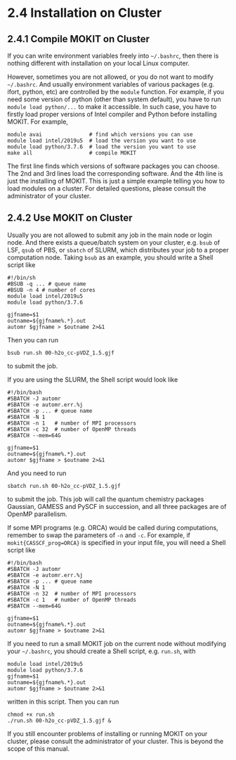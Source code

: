 # 2.4 Installation on Cluster

## 2.4.1 Compile MOKIT on Cluster
If you can write environment variables freely into `~/.bashrc`, then there is nothing different with installation on your local Linux computer.

However, sometimes you are not allowed, or you do not want to modify `~/.bashrc`. And usually environment variables of various packages (e.g. ifort, python, etc) are controlled by the `module` function. For example, if you need some version of python (other than system default), you have to run `module load python/...` to make it accessible. In such case, you have to firstly load proper versions of Intel compiler and Python before installing MOKIT. For example,

```
module avai               # find which versions you can use
module load intel/2019u5  # load the version you want to use
module load python/3.7.6  # load the version you want to use
make all                  # compile MOKIT
```

The first line finds which versions of software packages you can choose. The 2nd and 3rd lines load the corresponding software. And the 4th line is just the installing of MOKIT. This is just a simple example telling you how to load modules on a cluster. For detailed questions, please consult the administrator of your cluster.

## 2.4.2 Use MOKIT on Cluster
Usually you are not allowed to submit any job in the main node or login node. And there exists a queue/batch system on your cluster, e.g. `bsub` of LSF, `qsub` of PBS, or `sbatch` of SLURM, which distributes your job to a proper computation node. Taking `bsub` as an example, you should write a Shell script like
```
#!/bin/sh
#BSUB -q ... # queue name
#BSUB -n 4 # number of cores
module load intel/2019u5
module load python/3.7.6

gjfname=$1
outname=${gjfname%.*}.out
automr $gjfname > $outname 2>&1
```
Then you can run
```
bsub run.sh 00-h2o_cc-pVDZ_1.5.gjf
```
to submit the job.

If you are using the SLURM, the Shell script would look like
```
#!/bin/bash
#SBATCH -J automr
#SBATCH -e automr.err.%j
#SBATCH -p ... # queue name
#SBATCH -N 1
#SBATCH -n 1   # number of MPI processors
#SBATCH -c 32  # number of OpenMP threads
#SBATCH --mem=64G

gjfname=$1
outname=${gjfname%.*}.out
automr $gjfname > $outname 2>&1
```
And you need to run
```
sbatch run.sh 00-h2o_cc-pVDZ_1.5.gjf
```
to submit the job. This job will call the quantum chemistry packages Gaussian, GAMESS and PySCF in succession, and all three packages are of OpenMP parallelism.

If some MPI programs (e.g. ORCA) would be called during computations, remember to swap the parameters of `-n` and `-c`. For example, if `mokit{CASSCF_prog=ORCA}` is specified in your input file, you will need a Shell script like
```
#!/bin/bash
#SBATCH -J automr
#SBATCH -e automr.err.%j
#SBATCH -p ... # queue name
#SBATCH -N 1
#SBATCH -n 32  # number of MPI processors
#SBATCH -c 1   # number of OpenMP threads
#SBATCH --mem=64G

gjfname=$1
outname=${gjfname%.*}.out
automr $gjfname > $outname 2>&1
```

If you need to run a small MOKIT job on the current node without modifying your `~/.bashrc`, you should create a Shell script, e.g. `run.sh`, with
```
module load intel/2019u5
module load python/3.7.6
gjfname=$1
outname=${gjfname%.*}.out
automr $gjfname > $outname 2>&1
```
written in this script. Then you can run
```
chmod +x run.sh
./run.sh 00-h2o_cc-pVDZ_1.5.gjf &
```

If you still encounter problems of installing or running MOKIT on your cluster, please consult the administrator of your cluster. This is beyond the scope of this manual.

